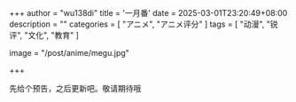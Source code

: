 +++
author = "wu138di"
title = '一月番'
date = 2025-03-01T23:20:49+08:00
description = ""
categories = [
    "アニメ",
    "アニメ评分"
]
tags = [
    "动漫",
    "锐评",
    "文化",
    "教育"
]

image = "/post/anime/megu.jpg"

+++

先给个预告，之后更新吧。敬请期待哦